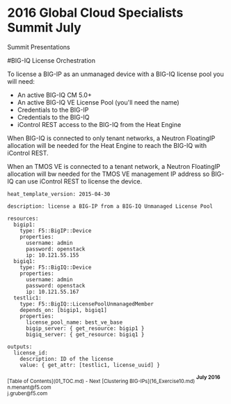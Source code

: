 # 2016 Global Cloud Specialists Summit July

Summit Presentations


#BIG-IQ License Orchestration

To license a BIG-IP as an unmanaged device with a BIG-IQ license pool you will need:

* An active BIG-IQ CM 5.0+
* An active BIG-IQ VE License Pool (you'll need the name)
* Credentials to the BIG-IP
* Credentials to the BIG-IQ
* iControl REST access to the BIG-IQ from the Heat Engine

When BIG-IQ is connected to only tenant networks, a Neutron FloatingIP allocation will be needed for the Heat Engine to reach the BIG-IQ with iControl REST.

When an TMOS VE is connected to a tenant network, a Neutron FloatingIP allocation will bw needed for the TMOS VE management IP address so BIG-IQ can use iControl REST to license the device.



```
heat_template_version: 2015-04-30

description: license a BIG-IP from a BIG-IQ Unmanaged License Pool

resources:
  bigip1:
    type: F5::BigIP::Device
    properties:
      username: admin
      password: openstack
      ip: 10.121.55.155
  bigiq1:
    type: F5::BigIQ::Device
    properties:
      username: admin
      password: openstack
      ip: 10.121.55.167
  testlic1:
    type: F5::BigIQ::LicensePoolUnmanagedMember
    depends_on: [bigip1, bigiq1] 
    properties:
      license_pool_name: best_ve_base
      bigip_server: { get_resource: bigip1 }
      bigiq_server: { get_resource: bigiq1 }

outputs:
  license_id:
    description: ID of the license
    value: { get_attr: [testlic1, license_uuid] }

```



<sub>
[Table of Contents](01_TOC.md) - Next [Clustering BIG-IPs](16_Exercise10.md) 
</sub>

<sup>
<b>July 2016</b></br>
n.menant@f5.com</br>
j.gruber@f5.com
</sup>
